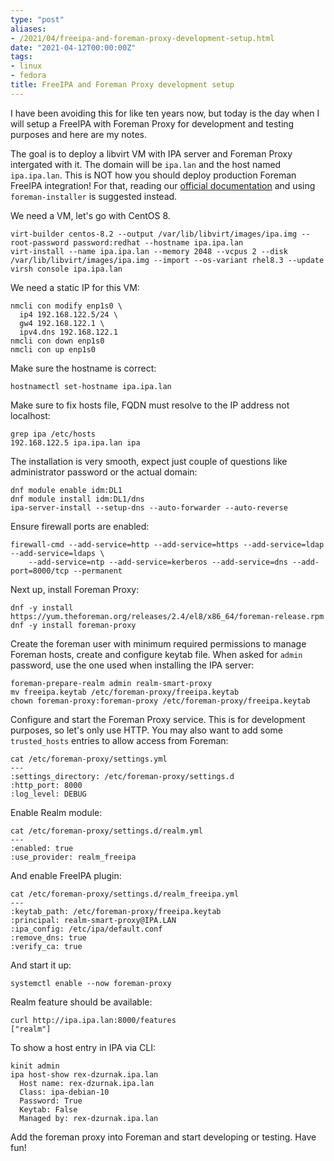 ```yaml
---
type: "post"
aliases:
- /2021/04/freeipa-and-foreman-proxy-development-setup.html
date: "2021-04-12T00:00:00Z"
tags:
- linux
- fedora
title: FreeIPA and Foreman Proxy development setup
---
```


I have been avoiding this for like ten years now, but today is the day when I
will setup a FreeIPA with Foreman Proxy for development and testing purposes
and here are my notes.

The goal is to deploy a libvirt VM with IPA server and Foreman Proxy intergated
with it. The domain will be `ipa.lan` and the host named `ipa.ipa.lan`. This is
NOT how you should deploy production Foreman FreeIPA integration! For that,
reading our [official
documentation](https://docs.theforeman.org/nightly/Administering_Red_Hat_Satellite/index-foreman-el.html#sect-Red_Hat_Satellite-Administering_Red_Hat_Satellite-Configuring_External_Authentication-External_Authentication_for_Provisioned_Hosts)
and using `foreman-installer` is suggested instead.

We need a VM, let's go with CentOS 8.

    virt-builder centos-8.2 --output /var/lib/libvirt/images/ipa.img --root-password password:redhat --hostname ipa.ipa.lan
    virt-install --name ipa.ipa.lan --memory 2048 --vcpus 2 --disk /var/lib/libvirt/images/ipa.img --import --os-variant rhel8.3 --update
    virsh console ipa.ipa.lan

We need a static IP for this VM:

    nmcli con modify enp1s0 \
      ip4 192.168.122.5/24 \
      gw4 192.168.122.1 \
      ipv4.dns 192.168.122.1
    nmcli con down enp1s0
    nmcli con up enp1s0

Make sure the hostname is correct:

    hostnamectl set-hostname ipa.ipa.lan

Make sure to fix hosts file, FQDN must resolve to the IP address not localhost:

    grep ipa /etc/hosts
    192.168.122.5 ipa.ipa.lan ipa

The installation is very smooth, expect just couple of questions like administrator password or the actual domain:

    dnf module enable idm:DL1
    dnf module install idm:DL1/dns
    ipa-server-install --setup-dns --auto-forwarder --auto-reverse

Ensure firewall ports are enabled:

    firewall-cmd --add-service=http --add-service=https --add-service=ldap --add-service=ldaps \
        --add-service=ntp --add-service=kerberos --add-service=dns --add-port=8000/tcp --permanent

Next up, install Foreman Proxy:

    dnf -y install https://yum.theforeman.org/releases/2.4/el8/x86_64/foreman-release.rpm
    dnf -y install foreman-proxy

Create the foreman user with minimum required permissions to manage Foreman
hosts, create and configure keytab file. When asked for `admin` password, use
the one used when installing the IPA server:

    foreman-prepare-realm admin realm-smart-proxy
    mv freeipa.keytab /etc/foreman-proxy/freeipa.keytab
    chown foreman-proxy:foreman-proxy /etc/foreman-proxy/freeipa.keytab

Configure and start the Foreman Proxy service. This is for development
purposes, so let's only use HTTP. You may also want to add some `trusted_hosts`
entries to allow access from Foreman:

    cat /etc/foreman-proxy/settings.yml
    ---
    :settings_directory: /etc/foreman-proxy/settings.d
    :http_port: 8000
    :log_level: DEBUG

Enable Realm module:

    cat /etc/foreman-proxy/settings.d/realm.yml
    ---
    :enabled: true
    :use_provider: realm_freeipa

And enable FreeIPA plugin:

    cat /etc/foreman-proxy/settings.d/realm_freeipa.yml
    ---
    :keytab_path: /etc/foreman-proxy/freeipa.keytab
    :principal: realm-smart-proxy@IPA.LAN
    :ipa_config: /etc/ipa/default.conf
    :remove_dns: true
    :verify_ca: true

And start it up:

    systemctl enable --now foreman-proxy

Realm feature should be available:

    curl http://ipa.ipa.lan:8000/features
    ["realm"]

To show a host entry in IPA via CLI:

    kinit admin
    ipa host-show rex-dzurnak.ipa.lan
      Host name: rex-dzurnak.ipa.lan
      Class: ipa-debian-10
      Password: True
      Keytab: False
      Managed by: rex-dzurnak.ipa.lan

Add the foreman proxy into Foreman and start developing or testing. Have fun!
